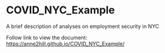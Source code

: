 # COVID_NYC_Example
 A brief description of analyses on employment security in NYC
 
 Follow link to view the document: https://anne2hill.github.io/COVID_NYC_Example/
 
